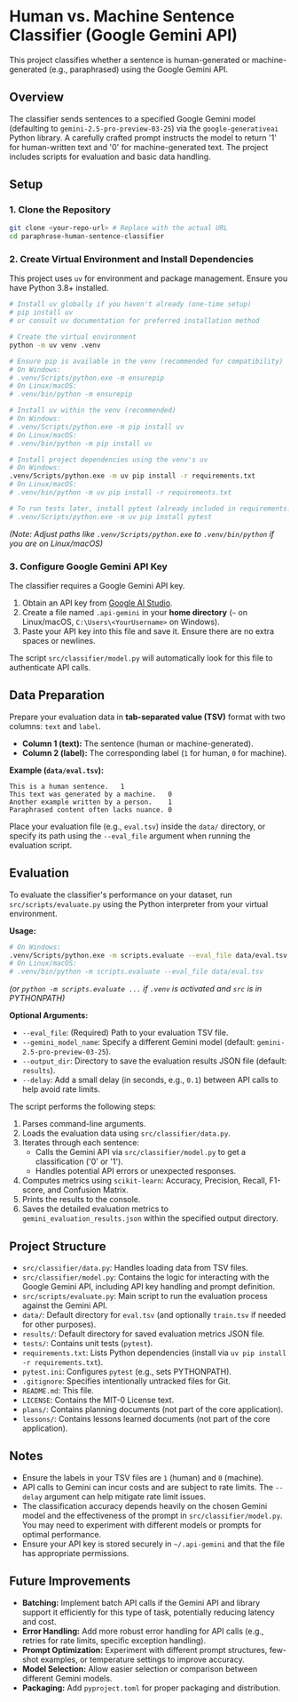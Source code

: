 # Human vs. Machine Sentence Classifier (Google Gemini API)

This project classifies whether a sentence is human-generated or machine-generated (e.g., paraphrased) using the Google Gemini API.

## Overview

The classifier sends sentences to a specified Google Gemini model (defaulting to `gemini-2.5-pro-preview-03-25`) via the `google-generativeai` Python library. A carefully crafted prompt instructs the model to return '1' for human-written text and '0' for machine-generated text. The project includes scripts for evaluation and basic data handling.

## Setup

### 1. Clone the Repository

```bash
git clone <your-repo-url> # Replace with the actual URL
cd paraphrase-human-sentence-classifier
```

### 2. Create Virtual Environment and Install Dependencies

This project uses `uv` for environment and package management. Ensure you have Python 3.8+ installed.

```bash
# Install uv globally if you haven't already (one-time setup)
# pip install uv
# or consult uv documentation for preferred installation method

# Create the virtual environment
python -m uv venv .venv

# Ensure pip is available in the venv (recommended for compatibility)
# On Windows:
# .venv/Scripts/python.exe -m ensurepip
# On Linux/macOS:
# .venv/bin/python -m ensurepip

# Install uv within the venv (recommended)
# On Windows:
# .venv/Scripts/python.exe -m pip install uv
# On Linux/macOS:
# .venv/bin/python -m pip install uv

# Install project dependencies using the venv's uv
# On Windows:
.venv/Scripts/python.exe -m uv pip install -r requirements.txt
# On Linux/macOS:
# .venv/bin/python -m uv pip install -r requirements.txt

# To run tests later, install pytest (already included in requirements.txt)
# .venv/Scripts/python.exe -m uv pip install pytest
```
*(Note: Adjust paths like `.venv/Scripts/python.exe` to `.venv/bin/python` if you are on Linux/macOS)*

### 3. Configure Google Gemini API Key

The classifier requires a Google Gemini API key.

1.  Obtain an API key from [Google AI Studio](https://aistudio.google.com/app/apikey).
2.  Create a file named `.api-gemini` in your **home directory** (`~` on Linux/macOS, `C:\Users\<YourUsername>` on Windows).
3.  Paste your API key into this file and save it. Ensure there are no extra spaces or newlines.

The script `src/classifier/model.py` will automatically look for this file to authenticate API calls.

## Data Preparation

Prepare your evaluation data in **tab-separated value (TSV)** format with two columns: `text` and `label`.

-   **Column 1 (text):** The sentence (human or machine-generated).
-   **Column 2 (label):** The corresponding label (`1` for human, `0` for machine).

**Example (`data/eval.tsv`):**

```tsv
This is a human sentence.	1
This text was generated by a machine.	0
Another example written by a person.	1
Paraphrased content often lacks nuance.	0
```

Place your evaluation file (e.g., `eval.tsv`) inside the `data/` directory, or specify its path using the `--eval_file` argument when running the evaluation script.

## Evaluation

To evaluate the classifier's performance on your dataset, run `src/scripts/evaluate.py` using the Python interpreter from your virtual environment.

**Usage:**

```bash
# On Windows:
.venv/Scripts/python.exe -m scripts.evaluate --eval_file data/eval.tsv
# On Linux/macOS:
# .venv/bin/python -m scripts.evaluate --eval_file data/eval.tsv
```
*(or `python -m scripts.evaluate ...` if `.venv` is activated and `src` is in PYTHONPATH)*

**Optional Arguments:**

*   `--eval_file`: (Required) Path to your evaluation TSV file.
*   `--gemini_model_name`: Specify a different Gemini model (default: `gemini-2.5-pro-preview-03-25`).
*   `--output_dir`: Directory to save the evaluation results JSON file (default: `results`).
*   `--delay`: Add a small delay (in seconds, e.g., `0.1`) between API calls to help avoid rate limits.

The script performs the following steps:
1.  Parses command-line arguments.
2.  Loads the evaluation data using `src/classifier/data.py`.
3.  Iterates through each sentence:
    *   Calls the Gemini API via `src/classifier/model.py` to get a classification ('0' or '1').
    *   Handles potential API errors or unexpected responses.
4.  Computes metrics using `scikit-learn`: Accuracy, Precision, Recall, F1-score, and Confusion Matrix.
5.  Prints the results to the console.
6.  Saves the detailed evaluation metrics to `gemini_evaluation_results.json` within the specified output directory.

## Project Structure

-   `src/classifier/data.py`: Handles loading data from TSV files.
-   `src/classifier/model.py`: Contains the logic for interacting with the Google Gemini API, including API key handling and prompt definition.
-   `src/scripts/evaluate.py`: Main script to run the evaluation process against the Gemini API.
-   `data/`: Default directory for `eval.tsv` (and optionally `train.tsv` if needed for other purposes).
-   `results/`: Default directory for saved evaluation metrics JSON file.
-   `tests/`: Contains unit tests (`pytest`).
-   `requirements.txt`: Lists Python dependencies (install via `uv pip install -r requirements.txt`).
-   `pytest.ini`: Configures `pytest` (e.g., sets PYTHONPATH).
-   `.gitignore`: Specifies intentionally untracked files for Git.
-   `README.md`: This file.
-   `LICENSE`: Contains the MIT-0 License text.
-   `plans/`: Contains planning documents (not part of the core application).
-   `lessons/`: Contains lessons learned documents (not part of the core application).


## Notes

-   Ensure the labels in your TSV files are `1` (human) and `0` (machine).
-   API calls to Gemini can incur costs and are subject to rate limits. The `--delay` argument can help mitigate rate limit issues.
-   The classification accuracy depends heavily on the chosen Gemini model and the effectiveness of the prompt in `src/classifier/model.py`. You may need to experiment with different models or prompts for optimal performance.
-   Ensure your API key is stored securely in `~/.api-gemini` and that the file has appropriate permissions.

## Future Improvements

-   **Batching:** Implement batch API calls if the Gemini API and library support it efficiently for this type of task, potentially reducing latency and cost.
-   **Error Handling:** Add more robust error handling for API calls (e.g., retries for rate limits, specific exception handling).
-   **Prompt Optimization:** Experiment with different prompt structures, few-shot examples, or temperature settings to improve accuracy.
-   **Model Selection:** Allow easier selection or comparison between different Gemini models.
-   **Packaging:** Add `pyproject.toml` for proper packaging and distribution.